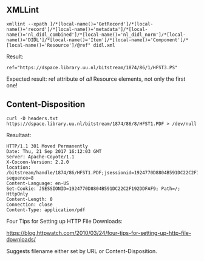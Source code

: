 
## XMLLint

    xmllint --xpath ]/*[local-name()='GetRecord']/*[local-name()='record']/*[local-name()='metadata']/*[local-name()='nl_didl_combined']/*[local-name()='nl_didl_norm']/*[local-name()='DIDL']/*[local-name()='Item']/*[local-name()='Component']/*[local-name()='Resource']/@ref" didl.xml
    
    
Result:

    ref="https://dspace.library.uu.nl/bitstream/1874/86/1/HFST3.PS"
    
    
Expected result: ref attribute of *all* Resource elements, not only the first one!



## Content-Disposition

    curl -D headers.txt https://dspace.library.uu.nl/bitstream/1874/86/8/HFST1.PDF > /dev/null
    
Resultaat:

    HTTP/1.1 301 Moved Permanently
    Date: Thu, 21 Sep 2017 16:12:03 GMT
    Server: Apache-Coyote/1.1
    X-Cocoon-Version: 2.2.0
    location: /bitstream/handle/1874/86/HFST1.PDF;jsessionid=1924770D8804B591DC22C2F192DDFAF9?sequence=8
    Content-Language: en-US
    Set-Cookie: JSESSIONID=1924770D8804B591DC22C2F192DDFAF9; Path=/; HttpOnly
    Content-Length: 0
    Connection: close
    Content-Type: application/pdf

Four Tips for Setting up HTTP File Downloads:

<https://blog.httpwatch.com/2010/03/24/four-tips-for-setting-up-http-file-downloads/>
    
Suggests filename either set by URL or Content-Disposition. 